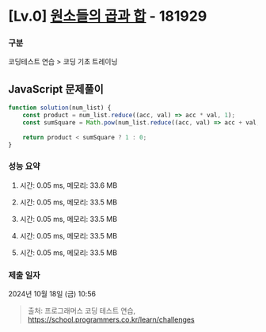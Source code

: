 # [Lv.0] [원소들의 곱과 합](https://school.programmers.co.kr/learn/courses/30/lessons/181929?language=javascript) - 181929 

### 구분

코딩테스트 연습 > 코딩 기초 트레이닝

## JavaScript 문제풀이

```js
function solution(num_list) {
    const product = num_list.reduce((acc, val) => acc * val, 1);
    const sumSquare = Math.pow(num_list.reduce((acc, val) => acc + val, 0), 2);
    
    return product < sumSquare ? 1 : 0;
}
```

### 성능 요약

1. 시간: 0.05 ms, 메모리: 33.6 MB

2. 시간: 0.05 ms, 메모리: 33.5 MB
3. 시간: 0.05 ms, 메모리: 33.5 MB
4. 시간: 0.05 ms, 메모리: 33.5 MB
5. 시간: 0.05 ms, 메모리: 33.5 MB

### 제출 일자

2024년 10월 18일 (금) 10:56

> 출처: 프로그래머스 코딩 테스트 연습, https://school.programmers.co.kr/learn/challenges